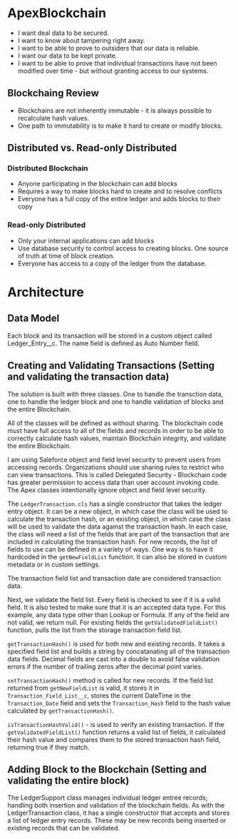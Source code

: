 # ApexBlockchain
* I want deal data to be secured.
* I want to know about tampering right away.
* I want to be able to prove to outsiders that our data is reliable.
* I want our data to be kept private.
* I want to be able to prove that individual transactions have not been modified over time - but without granting access to our systems.
## Blockchaing Review
* Blockchains are not inherently immutable - it is always possible to recalculate hash values.
* One path to immutability is to make it hard to create or modify blocks.
## Distributed vs. Read-only Distributed
### Distributed Blockchain
* Anyone participating in the blockchain can add blocks
* Requires a way to make blocks hard to create and to resolve conflicts
* Everyone has a full copy of the entire ledger and adds blocks to their copy
### Read-only Distributed
* Only your internal applications can add blocks
* Use database security to control access to creating blocks.  One source of truth at time of block creation.
* Everyone has access to a copy of the ledger from the database.

# Architecture
## Data Model
Each block and its transaction will be stored in a custom object called Ledger_Entry__c.  The name field is defined as Auto Number field. 

## Creating and Validating Transactions (Setting and validating the transaction data)
The solution is built with three classes.  One to handle the transction data, one to handle the ledger block and one to handle validation of blocks and the entire Blockchain.  

All of the classes will be defined as without sharing. The blockchain code must have full access to all of the fields and records in order to be able to correctly calculate hash values, maintain Blockchain integrity, and validate the entire Blockchain.  

I am using Saleforce object and field level security to prevent users from accessing records.  Organizations should use sharing rules to restrict who can view transactions.  This is called Delegated Security - Blockchain code has greater permission to access data than user account invoking code.  The Apex classes intentionally ignore object and field level security.

The `LedgerTransaction.cls` has a single constructor that takes the ledger entry object.  It can be a new object, in which case the class will be used to calculate the transaction hash, or an existing object, in which case the class will be used to validate the data against the transaction hash.  In each case, the class will need a list of the fields that are part of the transaction that are included in calculating the transaction hash.  For new records, the list of fields to use can be defined in a variety of ways.  One way is to have it hardcoded in the `getNewFieldList` function.  It can also be stored in custom metadata or in custom settings.

The transaction field list and transaction date are considered transaction data.  

Next, we validate the field list.  Every field is checked to see if it is a valid field.  It is also tested to make sure that it is an accepted data type.  For this example, any data type other than Lookup or Formula.  If any of the field are not valid, we return null.  For existing fields the `getValidatedFieldList()` function, pulls the list from the storage transaction field list.  

`getTransactionHash()` is used for both new and existing records.  It takes a specified field list and builds a string by concatanating all of the transaction data fields.  Decimal fields are cast into a double to avoid false validation errors if the number of trailing zeros  after the decimal point varies.  

`setTransactionHash()` method is called for new records. If the field list returned from `getNewFieldList` is valid, it stores it in `Transaction_Field_List__c`, stores the current DateTime in the `Transaction_Date` field and sets the `Transaction_Hash` field to the hash value calculated by `getTransactionHash()`.

`isTransactionHashValid()` - is used to verify an existing transaction.  If the `getValidatedFieldList()` function returns a valid list of fields, it calculated their hash value and compares them to the stored transaction hash field, returning true if they match.  

## Adding Block to the Blockchain (Setting and validating the entire block)
The LedgerSupport class manages individual ledger entree records; handling both insertion and validation of the blockchain fields.  As with the LedgerTransaction class, it has a single constructor that accepts and stores a list of ledger entry records.  These may be new records being inserted or existing records that can be validated.  
